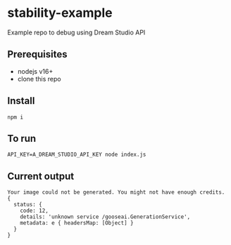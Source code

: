 # stability-example

Example repo to debug using Dream Studio API

## Prerequisites
- nodejs v16+
- clone this repo

## Install

`npm i`

## To run

`API_KEY=A_DREAM_STUDIO_API_KEY node index.js`

## Current output

```
Your image could not be generated. You might not have enough credits.
{
  status: {
    code: 12,
    details: 'unknown service /gooseai.GenerationService',
    metadata: e { headersMap: [Object] }
  }
}
```
